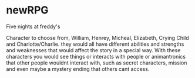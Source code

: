# newRPG

Five nights at freddy's 

Character to choose from, William, Henrey, Micheal, Elizabeth, Crying Child and Charlotte/Charlie. 
they would all have different abilities and strengths and weaknesses that would affect the story in a special way. 
With these characters you would see things or interacts with people or animantronics that other people wouldnt interact with, such as secret characters, mission and even maybe a mystery ending that others cant access. 
